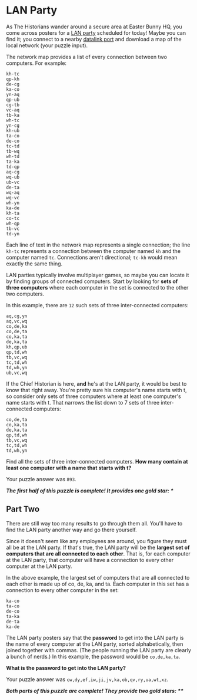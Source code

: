 # LAN Party

As The Historians wander around a secure area at Easter Bunny HQ, you come across posters for
a [LAN party](https://en.wikipedia.org/wiki/LAN_party) scheduled for today! Maybe you can find it; you connect to a
nearby [datalink port](https://adventofcode.com/2016/day/9) and download a map of the local network (your puzzle input).

The network map provides a list of every connection between two computers. For example:

```
kh-tc
qp-kh
de-cg
ka-co
yn-aq
qp-ub
cg-tb
vc-aq
tb-ka
wh-tc
yn-cg
kh-ub
ta-co
de-co
tc-td
tb-wq
wh-td
ta-ka
td-qp
aq-cg
wq-ub
ub-vc
de-ta
wq-aq
wq-vc
wh-yn
ka-de
kh-ta
co-tc
wh-qp
tb-vc
td-yn
```

Each line of text in the network map represents a single connection; the line `kh-tc` represents a connection between
the computer named `kh` and the computer named `tc`. Connections aren't directional; `tc-kh` would mean exactly the same
thing.

LAN parties typically involve multiplayer games, so maybe you can locate it by finding groups of connected computers.
Start by looking for **sets of three computers** where each computer in the set is connected to the other two computers.

In this example, there are `12` such sets of three inter-connected computers:

```
aq,cg,yn
aq,vc,wq
co,de,ka
co,de,ta
co,ka,ta
de,ka,ta
kh,qp,ub
qp,td,wh
tb,vc,wq
tc,td,wh
td,wh,yn
ub,vc,wq
```

If the Chief Historian is here, **and** he's at the LAN party, it would be best to know that right away. You're pretty
sure his computer's name starts with t, so consider only sets of three computers where at least one computer's name
starts with t. That narrows the list down to 7 sets of three inter-connected computers:

```
co,de,ta
co,ka,ta
de,ka,ta
qp,td,wh
tb,vc,wq
tc,td,wh
td,wh,yn
```

Find all the sets of three inter-connected computers. **How many contain at least one computer with a name that starts
with t?**

Your puzzle answer was `893`.

*__The first half of this puzzle is complete! It provides one gold star: *__*

## Part Two

There are still way too many results to go through them all. You'll have to find the LAN party another way and go there
yourself.

Since it doesn't seem like any employees are around, you figure they must all be at the LAN party. If that's true, the
LAN party will be the **largest set of computers that are all connected to each other**. That is, for each computer at
the LAN party, that computer will have a connection to every other computer at the LAN party.

In the above example, the largest set of computers that are all connected to each other is made up of co, de, ka, and
ta. Each computer in this set has a connection to every other computer in the set:

```
ka-co
ta-co
de-co
ta-ka
de-ta
ka-de
```

The LAN party posters say that the **password** to get into the LAN party is the name of every computer at the LAN
party, sorted alphabetically, then joined together with commas. (The people running the LAN party are clearly a bunch of
nerds.) In this example, the password would be `co,de,ka,ta`.

**What is the password to get into the LAN party?**

Your puzzle answer was `cw,dy,ef,iw,ji,jv,ka,ob,qv,ry,ua,wt,xz`.

*__Both parts of this puzzle are complete! They provide two gold stars: **__*
